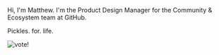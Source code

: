 Hi, I'm Matthew. I'm the Product Design Manager for the Community & Ecosystem team at GitHub. 

Pickles. for. life.

![vote!](https://user-images.githubusercontent.com/3104489/97828882-616ae680-1c96-11eb-8110-4f39349b4033.gif)
